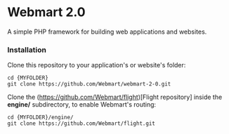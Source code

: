 # Webmart 2.0

A simple PHP framework for building web applications and websites.

### Installation

Clone this repository to your application's or website's folder:

```
cd {MYFOLDER}
git clone https://github.com/Webmart/webmart-2-0.git
```

Clone the (https://github.com/Webmart/flight)[Flight repository] inside the **engine/** subdirectory, to enable Webmart's routing:

```
cd {MYFOLDER}/engine/
git clone https://github.com/Webmart/flight.git
```

